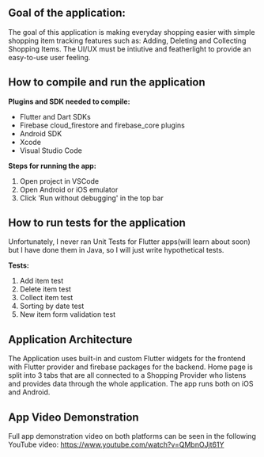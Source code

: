 ## Goal of the application:

The goal of this application is making everyday shopping easier with simple shopping item tracking features such as:
Adding, Deleting and Collecting Shopping Items. 
The UI/UX must be intiutive and featherlight to provide an easy-to-use user feeling.

## How to compile and run the application

**Plugins and SDK needed to compile:**
- Flutter and Dart SDKs
- Firebase cloud_firestore and firebase_core plugins
- Android SDK
- Xcode
- Visual Studio Code

**Steps for running the app:**
1. Open project in VSCode
2. Open Android or iOS emulator
3. Click 'Run without debugging' in the top bar

## How to run tests for the application

Unfortunately, I never ran Unit Tests for Flutter apps(will learn about soon) but I have done them in Java, so I will just write hypothetical tests.

**Tests:**
1. Add item test
2. Delete item test
3. Collect item test
4. Sorting by date test
5. New item form validation test

## Application Architecture

The Application uses built-in and custom Flutter widgets for the frontend with Flutter provider and firebase packages for the backend. Home page is split into 3 tabs that are all connected to a Shopping Provider who listens and provides data through the whole application. The app runs both on iOS and Android.

## App Video Demonstration

Full app demonstration video on both platforms can be seen in the following YouTube video: https://www.youtube.com/watch?v=QMbnOJjt61Y


